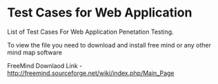 # Test Cases for Web Application

List of  Test Cases For Web Application Penetation Testing.

To view the file you need to download and install free mind or any other mind map software

FreeMind Downlaod Link - http://freemind.sourceforge.net/wiki/index.php/Main_Page 

